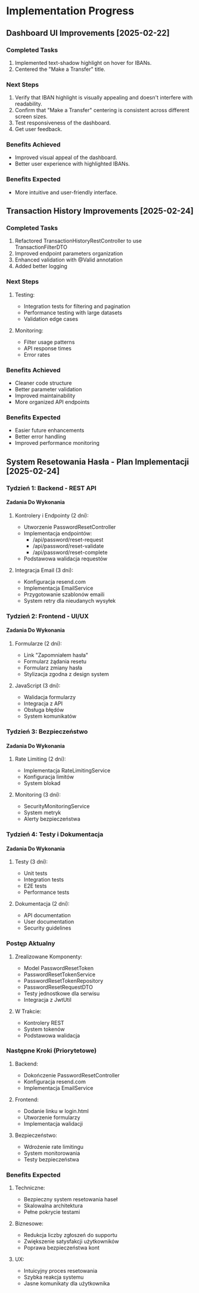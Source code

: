 # Implementation Progress

## Dashboard UI Improvements [2025-02-22]

### Completed Tasks
1. Implemented text-shadow highlight on hover for IBANs.
2. Centered the "Make a Transfer" title.

### Next Steps
1. Verify that IBAN highlight is visually appealing and doesn't interfere with readability.
2. Confirm that "Make a Transfer" centering is consistent across different screen sizes.
3. Test responsiveness of the dashboard.
4. Get user feedback.

### Benefits Achieved
- Improved visual appeal of the dashboard.
- Better user experience with highlighted IBANs.

### Benefits Expected
- More intuitive and user-friendly interface.

## Transaction History Improvements [2025-02-24]

### Completed Tasks
1. Refactored TransactionHistoryRestController to use TransactionFilterDTO
2. Improved endpoint parameters organization
3. Enhanced validation with @Valid annotation
4. Added better logging

### Next Steps
1. Testing:
   - Integration tests for filtering and pagination
   - Performance testing with large datasets
   - Validation edge cases

2. Monitoring:
   - Filter usage patterns
   - API response times
   - Error rates

### Benefits Achieved
- Cleaner code structure
- Better parameter validation
- Improved maintainability
- More organized API endpoints

### Benefits Expected
- Easier future enhancements
- Better error handling
- Improved performance monitoring

## System Resetowania Hasła - Plan Implementacji [2025-02-24]

### Tydzień 1: Backend - REST API

#### Zadania Do Wykonania
1. Kontrolery i Endpointy (2 dni):
   - Utworzenie PasswordResetController
   - Implementacja endpointów:
     * /api/password/reset-request
     * /api/password/reset-validate
     * /api/password/reset-complete
   - Podstawowa walidacja requestów

2. Integracja Email (3 dni):
   - Konfiguracja resend.com
   - Implementacja EmailService
   - Przygotowanie szablonów emaili
   - System retry dla nieudanych wysyłek

### Tydzień 2: Frontend - UI/UX

#### Zadania Do Wykonania
1. Formularze (2 dni):
   - Link "Zapomniałem hasła"
   - Formularz żądania resetu
   - Formularz zmiany hasła
   - Stylizacja zgodna z design system

2. JavaScript (3 dni):
   - Walidacja formularzy
   - Integracja z API
   - Obsługa błędów
   - System komunikatów

### Tydzień 3: Bezpieczeństwo

#### Zadania Do Wykonania
1. Rate Limiting (2 dni):
   - Implementacja RateLimitingService
   - Konfiguracja limitów
   - System blokad

2. Monitoring (3 dni):
   - SecurityMonitoringService
   - System metryk
   - Alerty bezpieczeństwa

### Tydzień 4: Testy i Dokumentacja

#### Zadania Do Wykonania
1. Testy (3 dni):
   - Unit tests
   - Integration tests
   - E2E tests
   - Performance tests

2. Dokumentacja (2 dni):
   - API documentation
   - User documentation
   - Security guidelines

### Postęp Aktualny
1. Zrealizowane Komponenty:
   - Model PasswordResetToken
   - PasswordResetTokenService
   - PasswordResetTokenRepository
   - PasswordResetRequestDTO
   - Testy jednostkowe dla serwisu
   - Integracja z JwtUtil

2. W Trakcie:
   - Kontrolery REST
   - System tokenów
   - Podstawowa walidacja

### Następne Kroki (Priorytetowe)
1. Backend:
   - Dokończenie PasswordResetController
   - Konfiguracja resend.com
   - Implementacja EmailService

2. Frontend:
   - Dodanie linku w login.html
   - Utworzenie formularzy
   - Implementacja walidacji

3. Bezpieczeństwo:
   - Wdrożenie rate limitingu
   - System monitorowania
   - Testy bezpieczeństwa

### Benefits Expected
1. Techniczne:
   - Bezpieczny system resetowania haseł
   - Skalowalna architektura
   - Pełne pokrycie testami

2. Biznesowe:
   - Redukcja liczby zgłoszeń do supportu
   - Zwiększenie satysfakcji użytkowników
   - Poprawa bezpieczeństwa kont

3. UX:
   - Intuicyjny proces resetowania
   - Szybka reakcja systemu
   - Jasne komunikaty dla użytkownika